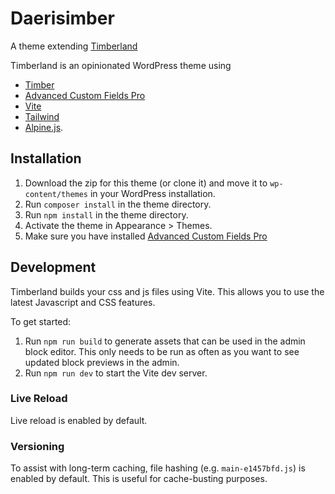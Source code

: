 
# Daerisimber


A theme extending [Timberland](https://github.com/cearls/timberland)

  

Timberland is an opinionated WordPress theme using

 - [Timber](https://www.upstatement.com/timber/)
 - [Advanced Custom Fields Pro](https://www.advancedcustomfields.com/)
 - [Vite](https://vitejs.dev/)
 - [Tailwind](https://tailwindcss.com/)
 - [Alpine.js](https://github.com/alpinejs/alpine).

  

## Installation

1.  Download the zip for this theme (or clone it) and move it to  `wp-content/themes`  in your WordPress installation.
2.  Run  `composer install`  in the theme directory.
3.  Run  `npm install`  in the theme directory.
4.  Activate the theme in Appearance > Themes.
5.  Make sure you have installed  [Advanced Custom Fields Pro](https://www.advancedcustomfields.com/)

## Development

[](https://github.com/cearls/timberland?tab=readme-ov-file#development)

Timberland builds your css and js files using Vite. This allows you to use the latest Javascript and CSS features.

To get started:

1.  Run  `npm run build`  to generate assets that can be used in the admin block editor. This only needs to be run as often as you want to see updated block previews in the admin.
2.  Run  `npm run dev`  to start the Vite dev server.

### Live Reload

[](https://github.com/cearls/timberland?tab=readme-ov-file#live-reload)

Live reload is enabled by default.

### Versioning

[](https://github.com/cearls/timberland?tab=readme-ov-file#versioning)

To assist with long-term caching, file hashing (e.g.  `main-e1457bfd.js`) is enabled by default. This is useful for cache-busting purposes.